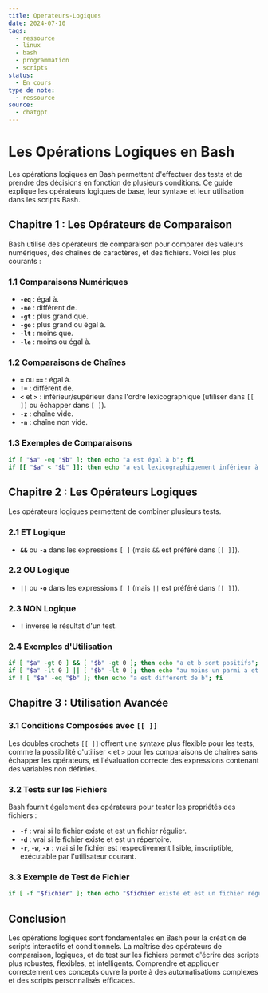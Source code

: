 ```yaml
---
title: Operateurs-Logiques
date: 2024-07-10
tags:
  - ressource
  - linux
  - bash
  - programmation
  - scripts
status:
  - En cours
type de note:
  - ressource
source:
  - chatgpt
---
```

# Les Opérations Logiques en Bash

Les opérations logiques en Bash permettent d'effectuer des tests et de prendre des décisions en fonction de plusieurs conditions. Ce guide explique les opérateurs logiques de base, leur syntaxe et leur utilisation dans les scripts Bash.

## Chapitre 1 : Les Opérateurs de Comparaison

Bash utilise des opérateurs de comparaison pour comparer des valeurs numériques, des chaînes de caractères, et des fichiers. Voici les plus courants :

### 1.1 Comparaisons Numériques

- **`-eq`** : égal à.
- **`-ne`** : différent de.
- **`-gt`** : plus grand que.
- **`-ge`** : plus grand ou égal à.
- **`-lt`** : moins que.
- **`-le`** : moins ou égal à.

### 1.2 Comparaisons de Chaînes

- **`=`** ou **`==`** : égal à.
- **`!=`** : différent de.
- **`<`** et **`>`** : inférieur/supérieur dans l'ordre lexicographique (utiliser dans `[[ ]]` ou échapper dans `[ ]`).
- **`-z`** : chaîne vide.
- **`-n`** : chaîne non vide.

### 1.3 Exemples de Comparaisons

```bash
if [ "$a" -eq "$b" ]; then echo "a est égal à b"; fi
if [[ "$a" < "$b" ]]; then echo "a est lexicographiquement inférieur à b"; fi
```

## Chapitre 2 : Les Opérateurs Logiques

Les opérateurs logiques permettent de combiner plusieurs tests.

### 2.1 ET Logique

- **`&&`** ou **`-a`** dans les expressions `[ ]` (mais `&&` est préféré dans `[[ ]]`).

### 2.2 OU Logique

- **`||`** ou **`-o`** dans les expressions `[ ]` (mais `||` est préféré dans `[[ ]]`).

### 2.3 NON Logique

- **`!`** inverse le résultat d'un test.

### 2.4 Exemples d'Utilisation

```bash
if [ "$a" -gt 0 ] && [ "$b" -gt 0 ]; then echo "a et b sont positifs"; fi
if [ "$a" -lt 0 ] || [ "$b" -lt 0 ]; then echo "au moins un parmi a et b est négatif"; fi
if ! [ "$a" -eq "$b" ]; then echo "a est différent de b"; fi
```

## Chapitre 3 : Utilisation Avancée

### 3.1 Conditions Composées avec `[[ ]]`

Les doubles crochets `[[ ]]` offrent une syntaxe plus flexible pour les tests, comme la possibilité d'utiliser `<` et `>` pour les comparaisons de chaînes sans échapper les opérateurs, et l'évaluation correcte des expressions contenant des variables non définies.

### 3.2 Tests sur les Fichiers

Bash fournit également des opérateurs pour tester les propriétés des fichiers :

- **`-f`** : vrai si le fichier existe et est un fichier régulier.
- **`-d`** : vrai si le fichier existe et est un répertoire.
- **`-r`**, **`-w`**, **`-x`** : vrai si le fichier est respectivement lisible, inscriptible, exécutable par l'utilisateur courant.

### 3.3 Exemple de Test de Fichier

```bash
if [ -f "$fichier" ]; then echo "$fichier existe et est un fichier régulier"; fi
```

## Conclusion

Les opérations logiques sont fondamentales en Bash pour la création de scripts interactifs et conditionnels. La maîtrise des opérateurs de comparaison, logiques, et de test sur les fichiers permet d'écrire des scripts plus robustes, flexibles, et intelligents. Comprendre et appliquer correctement ces concepts ouvre la porte à des automatisations complexes et des scripts personnalisés efficaces.
